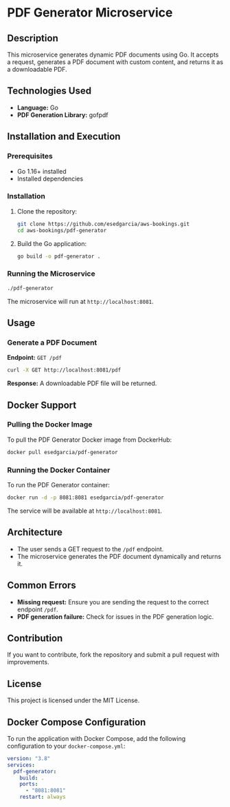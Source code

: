 # PDF Generator Microservice

## Description
This microservice generates dynamic PDF documents using Go. It accepts a request, generates a PDF document with custom content, and returns it as a downloadable PDF.

## Technologies Used
- **Language:** Go
- **PDF Generation Library:** gofpdf

## Installation and Execution
### Prerequisites
- Go 1.16+ installed
- Installed dependencies

### Installation
1. Clone the repository:
   ```sh
   git clone https://github.com/esedgarcia/aws-bookings.git
   cd aws-bookings/pdf-generator
   ```
2. Build the Go application:
   ```sh
   go build -o pdf-generator .
   ```

### Running the Microservice
```sh
./pdf-generator
```
The microservice will run at `http://localhost:8081`.

## Usage
### Generate a PDF Document
**Endpoint:** `GET /pdf`
```sh
curl -X GET http://localhost:8081/pdf
```
**Response:**
A downloadable PDF file will be returned.

## Docker Support

### Pulling the Docker Image
To pull the PDF Generator Docker image from DockerHub:
```sh
docker pull esedgarcia/pdf-generator
```

### Running the Docker Container
To run the PDF Generator container:
```sh
docker run -d -p 8081:8081 esedgarcia/pdf-generator
```
The service will be available at `http://localhost:8081`.

## Architecture
- The user sends a GET request to the `/pdf` endpoint.
- The microservice generates the PDF document dynamically and returns it.

## Common Errors
- **Missing request:** Ensure you are sending the request to the correct endpoint `/pdf`.
- **PDF generation failure:** Check for issues in the PDF generation logic.

## Contribution
If you want to contribute, fork the repository and submit a pull request with improvements.

## License
This project is licensed under the MIT License.

## Docker Compose Configuration
To run the application with Docker Compose, add the following configuration to your `docker-compose.yml`:

```yaml
version: "3.8"
services:
  pdf-generator:
    build: .
    ports:
      - "8081:8081"
    restart: always
```

